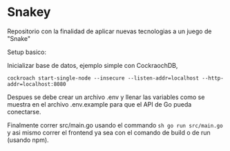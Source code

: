 # Snakey
Repositorio con la finalidad de aplicar nuevas tecnologias a un juego de "Snake"

Setup basico:

Inicializar base de datos, ejemplo simple con CockraochDB, 

```shell
cockroach start-single-node --insecure --listen-addr=localhost --http-addr=localhost:8080
```

Despues se debe crear un archivo .env y llenar las variables como se muestra en el archivo .env.example 
para que el API de Go pueda conectarse.

Finalmente correr src/main.go usando el commando ```sh go run src/main.go```
y asi mismo correr el frontend ya sea con el comando de build o de run (usando npm).